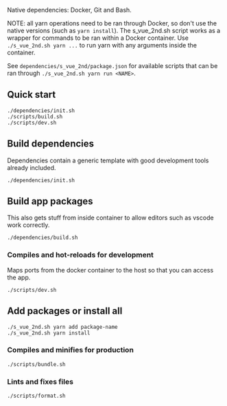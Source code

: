 Native dependencies: Docker, Git and Bash.

NOTE: all yarn operations need to be ran through Docker, so don't use the
native versions (such as `yarn install`). The s_vue_2nd.sh script
works as a wrapper for commands to be ran within a Docker container. Use
`./s_vue_2nd.sh yarn ...` to run yarn with any arguments inside the container.

See `dependencies/s_vue_2nd/package.json` for available scripts that can be
ran through `./s_vue_2nd.sh yarn run <NAME>`.

## Quick start
```
./dependencies/init.sh
./scripts/build.sh
./scripts/dev.sh
```

## Build dependencies
Dependencies contain a generic template with good development tools already
included.
```
./dependencies/init.sh
```

## Build app packages
This also gets stuff from inside container to allow editors such as vscode work
correctly.
```
./dependencies/build.sh
```

### Compiles and hot-reloads for development
Maps ports from the docker container to the host so that you can access
the app.
```
./scripts/dev.sh
```

## Add packages or install all
```
./s_vue_2nd.sh yarn add package-name
./s_vue_2nd.sh yarn install
```

### Compiles and minifies for production
```
./scripts/bundle.sh
```

### Lints and fixes files
```
./scripts/format.sh
```
